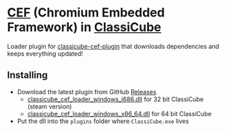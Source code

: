 # [CEF](https://bitbucket.org/chromiumembedded/cef) (Chromium Embedded Framework) in [ClassiCube](https://www.classicube.net/)

Loader plugin for [classicube-cef-plugin](https://github.com/SpiralP/rust-classicube-cef-plugin) that downloads dependencies and keeps everything updated!

## Installing

- Download the latest plugin from GitHub [Releases](https://github.com/SpiralP/rust-classicube-cef-loader-plugin/releases/latest)
  - [classicube_cef_loader_windows_i686.dll](https://github.com/SpiralP/rust-classicube-cef-loader-plugin/releases/latest/download/classicube_cef_loader_windows_i686.dll) for 32 bit ClassiCube (steam version)
  - [classicube_cef_loader_windows_x86_64.dll](https://github.com/SpiralP/rust-classicube-cef-loader-plugin/releases/latest/download/classicube_cef_loader_windows_x86_64.dll) for 64 bit ClassiCube
- Put the dll into the `plugins` folder where `ClassiCube.exe` lives

